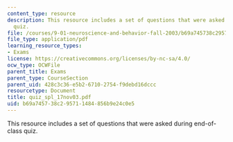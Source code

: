 ```yaml
---
content_type: resource
description: This resource includes a set of questions that were asked during end-of-class
  quiz.
file: /courses/9-01-neuroscience-and-behavior-fall-2003/b69a745738c295711484856b9e24c0e5_quiz_spl_17nov03.pdf
file_type: application/pdf
learning_resource_types:
- Exams
license: https://creativecommons.org/licenses/by-nc-sa/4.0/
ocw_type: OCWFile
parent_title: Exams
parent_type: CourseSection
parent_uid: 428c3c36-e5b2-6710-2754-f9debd16dccc
resourcetype: Document
title: quiz_spl_17nov03.pdf
uid: b69a7457-38c2-9571-1484-856b9e24c0e5
---
```

This resource includes a set of questions that were asked during end-of-class quiz.